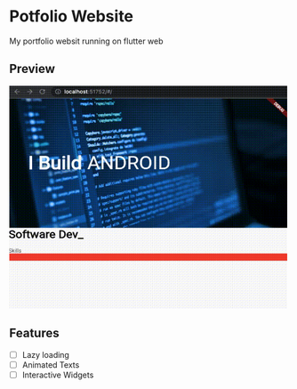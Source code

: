 # Potfolio Website

My portfolio websit running on flutter web

## Preview
<img src='screenshots/screen_record.gif' width='500' height='400'>

## Features
-[ ] Lazy loading
-[ ] Animated Texts
-[ ] Interactive Widgets